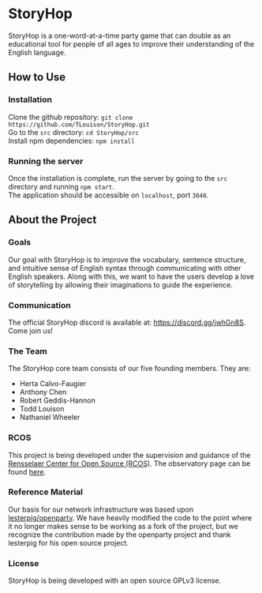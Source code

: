 # StoryHop
StoryHop is a one-word-at-a-time party game that can double as an educational tool for people of all ages to improve
their understanding of the English language.

## How to Use
### Installation
Clone the github repository:
`git clone https://github.com/TLouison/StoryHop.git`  
Go to the `src` directory: `cd StoryHop/src`  
Install npm dependencies: `npm install`  

### Running the server
Once the installation is complete, run the server by going to the `src` directory and running `npm start`.   
The application should be accessible on `localhost`, port `3040`.

## About the Project
### Goals
Our goal with StoryHop is to improve the vocabulary, sentence structure, and intuitive sense of English syntax through
communicating with other English speakers. Along with this, we want to have the users develop a love of storytelling by
allowing their imaginations to guide the experience.

### Communication
The official StoryHop discord is available at: https://discord.gg/jwhGn8S. Come join us!

### The Team
The StoryHop core team consists of our five founding members. They are:
- Herta Calvo-Faugier
- Anthony Chen
- Robert Geddis-Hannon
- Todd Louison
- Nathaniel Wheeler

### RCOS
This project is being developed under the supervision and guidance of the [Rensselaer Center for Open Source (RCOS)](https://rcos.io/).
The observatory page can be found [here](https://rcos.io/projects/tlouison/storyhop/profile).

### Reference Material
Our basis for our network infrastructure was based upon [lesterpig/openparty](https://github.com/Lesterpig/openparty). We have heavily modified
the code to the point where it no longer makes sense to be working as a fork of the project, but we recognize the contribution made by the
openparty project and thank lesterpig for his open source project.

### License
StoryHop is being developed with an open source GPLv3 license.
